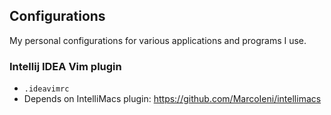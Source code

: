 ## Configurations
My personal configurations for various applications and programs I use.

### Intellij IDEA Vim plugin
* ```.ideavimrc```
* Depends on IntelliMacs plugin:
https://github.com/MarcoIeni/intellimacs

